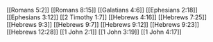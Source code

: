 [[Romans 5:2]]
[[Romans 8:15]]
[[Galatians 4:6]]
[[Ephesians 2:18]]
[[Ephesians 3:12]]
[[2 Timothy 1:7]]
[[Hebrews 4:16]]
[[Hebrews 7:25]]
[[Hebrews 9:3]]
[[Hebrews 9:7]]
[[Hebrews 9:12]]
[[Hebrews 9:23]]
[[Hebrews 12:28]]
[[1 John 2:1]]
[[1 John 3:19]]
[[1 John 4:17]]
